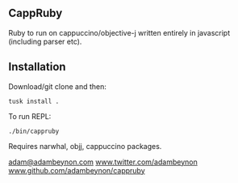 CappRuby
--------
Ruby to run on cappuccino/objective-j written entirely in javascript (including
parser etc).

Installation
------------
Download/git clone and then:

    tusk install .

To run REPL:

    ./bin/cappruby

Requires narwhal, objj, cappuccino packages.

adam@adambeynon.com
www.twitter.com/adambeynon
www.github.com/adambeynon/cappruby
